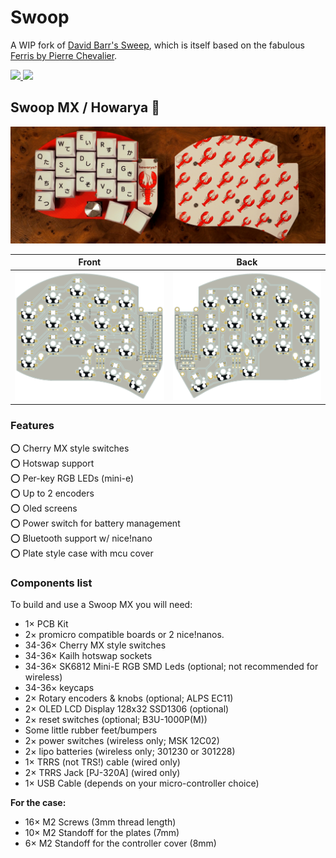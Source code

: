 # Swoop

A WIP fork of [David Barr's Sweep](https://github.com/davidphilipbarr/Sweep), which is itself based on the fabulous [Ferris by Pierre Chevalier](https://github.com/pierrechevalier83/ferris).

<span>
  <a href="https://discord.com/invite/JxfcFuUGhR">
    <img src="https://img.shields.io/static/v1?label=Join Discord:&message=Absolem Club&color=6e85ce">
  </a>
  <img src="https://img.shields.io/github/last-commit/jimmerricks/swoop">
</span>

## Swoop MX / Howarya 🦞

![](./images/howarya_small.jpg)

| Front | Back |
| :---: | :---: |
| ![front](/images/exports/howarya/front.png) | ![back](/images/exports/howarya/back.png) |

### Features
⭕ Cherry MX style switches  
⭕ Hotswap support  
⭕ Per-key RGB LEDs (mini-e)  
⭕ Up to 2 encoders  
⭕ Oled screens  
⭕ Power switch for battery management  
⭕ Bluetooth support w/ nice!nano  
⭕ Plate style case with mcu cover

### Components list

To build and use a Swoop MX you will need:

* 1× PCB Kit
* 2× promicro compatible boards or 2 nice!nanos.
* 34-36× Cherry MX style switches
* 34-36× Kailh hotswap sockets
* 34-36× SK6812 Mini-E RGB SMD Leds (optional; not recommended for wireless)
* 34-36× keycaps
* 2× Rotary encoders & knobs (optional; ALPS EC11)
* 2× OLED LCD Display 128x32 SSD1306 (optional)
* 2× reset switches (optional; B3U-1000P(M))
* Some little rubber feet/bumpers
* 2× power switches (wireless only; MSK 12C02)
* 2× lipo batteries (wireless only; 301230 or 301228)
* 1× TRRS (not TRS!) cable (wired only)
* 2× TRRS Jack [PJ-320A] (wired only)
* 1× USB Cable (depends on your micro-controller choice)  

**For the case:**

* 16× M2 Screws (3mm thread length)  
* 10× M2 Standoff for the plates (7mm)
* 6× M2 Standoff for the controller cover (8mm)
